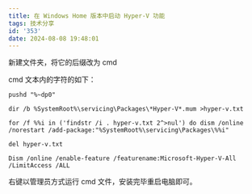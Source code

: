 ```yaml
---
title: 在 Windows Home 版本中启动 Hyper-V 功能
tags: 技术分享
id: '353'
date: 2024-08-08 19:48:01
---
```


新建文件夹，将它的后缀改为 cmd

cmd 文本内的字符的如下：

```
pushd "%~dp0"

dir /b %SystemRoot%\servicing\Packages\*Hyper-V*.mum >hyper-v.txt

for /f %%i in ('findstr /i . hyper-v.txt 2^>nul') do dism /online /norestart /add-package:"%SystemRoot%\servicing\Packages\%%i"

del hyper-v.txt

Dism /online /enable-feature /featurename:Microsoft-Hyper-V-All /LimitAccess /ALL
```

右键以管理员方式运行 cmd 文件，安装完毕重启电脑即可。